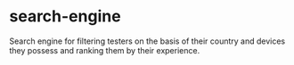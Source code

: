 # search-engine
Search engine for filtering testers on the basis of their country and devices they possess and ranking them by their experience.
